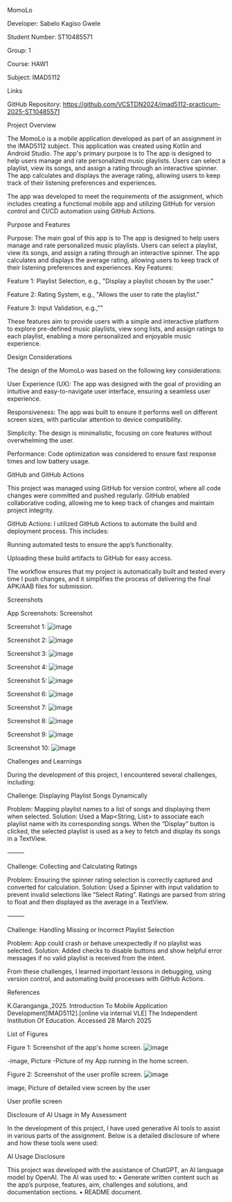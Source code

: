 MomoLo 

Developer: Sabelo Kagiso Gwele 

Student Number: ST10485571 

Group: 1 

Course: HAW1 

Subject: IMAD5112 

Links 

GitHub Repository: https://github.com/VCSTDN2024/imad5112-practicum-2025-ST10485571

Project Overview 

The MomoLo is a mobile application developed as part of an assignment in the IMAD5112 subject. This application was created using Kotlin and Android Studio. The app's primary purpose is to The app is designed to help users manage and rate personalized music playlists. Users can select a playlist, view its songs, and assign a rating through an interactive spinner. The app calculates and displays the average rating, allowing users to keep track of their listening preferences and experiences. 

The app was developed to meet the requirements of the assignment, which includes creating a functional mobile app and utilizing GitHub for version control and CI/CD automation using GitHub Actions. 

 

Purpose and Features 

Purpose: The main goal of this app is to The app is designed to help users manage and rate personalized music playlists. Users can select a playlist, view its songs, and assign a rating through an interactive spinner. The app calculates and displays the average rating, allowing users to keep track of their listening preferences and experiences. Key Features: 

Feature 1: Playlist Selection, e.g., "Display a playlist chosen by the user." 

Feature 2: Rating System, e.g., "Allows the user to rate the playlist." 

Feature 3: Input Validation, e.g.,"" 

These features aim to provide users with a simple and interactive platform to explore pre-defined music playlists, view song lists, and assign ratings to each playlist, enabling a more personalized and enjoyable music experience. 

Design Considerations 

The design of the MomoLo was based on the following key considerations: 

User Experience (UX): The app was designed with the goal of providing an intuitive and easy-to-navigate user interface, ensuring a seamless user experience. 

Responsiveness: The app was built to ensure it performs well on different screen sizes, with particular attention to device compatibility. 

Simplicity: The design is minimalistic, focusing on core features without overwhelming the user. 

Performance: Code optimization was considered to ensure fast response times and low battery usage. 

 

GitHub and GitHub Actions 

This project was managed using GitHub for version control, where all code changes were committed and pushed regularly. GitHub enabled collaborative coding, allowing me to keep track of changes and maintain project integrity. 

GitHub Actions: I utilized GitHub Actions to automate the build and deployment process. This includes: 

Running automated tests to ensure the app’s functionality. 

Uploading these build artifacts to GitHub for easy access. 

The workflow ensures that my project is automatically built and tested every time I push changes, and it simplifies the process of delivering the final APK/AAB files for submission. 

 

Screenshots 

App Screenshots: Screenshot 

Screenshot 1:
![image](https://github.com/user-attachments/assets/94590235-8c89-4dbc-a67a-24924cbbbaa1)

Screenshot 2:
![image](https://github.com/user-attachments/assets/74498c18-be07-4962-8ab6-0dc81e247a57)

Screenshot 3:
![image](https://github.com/user-attachments/assets/4d7a6669-8738-49e3-9604-eb15459c3860)

Screenshot 4:
![image](https://github.com/user-attachments/assets/53b5010c-1e9c-475f-a471-701ade998485)

Screenshot 5:
![image](https://github.com/user-attachments/assets/a47df006-84d1-45f6-a3a3-81cdc0ffbc33)

Screenshot 6:
![image](https://github.com/user-attachments/assets/1c5495a1-8982-4d46-97f8-451dd8013f77)

Screenshot 7:
![image](https://github.com/user-attachments/assets/7922f111-6d93-4acc-9e31-afaaf5ebc18b)

Screenshot 8:
![image](https://github.com/user-attachments/assets/abe77801-51e1-450e-8f6b-72bff026bc36)

Screenshot 9:
![image](https://github.com/user-attachments/assets/6754b9f9-de51-4fcc-aeec-95286f2a556b)

Screenshot 10:
![image](https://github.com/user-attachments/assets/9b18d046-a467-4cb5-99e3-d52530b23768)


 

Challenges and Learnings 

During the development of this project, I encountered several challenges, including: 

Challenge: Displaying Playlist Songs Dynamically 

Problem: Mapping playlist names to a list of songs and displaying them when selected. Solution: Used a Map<String, List> to associate each playlist name with its corresponding songs. When the “Display” button is clicked, the selected playlist is used as a key to fetch and display its songs in a TextView. 

⸻ 

Challenge: Collecting and Calculating Ratings 

Problem: Ensuring the spinner rating selection is correctly captured and converted for calculation. Solution: Used a Spinner with input validation to prevent invalid selections like “Select Rating”. Ratings are parsed from string to float and then displayed as the average in a TextView. 

⸻ 

Challenge: Handling Missing or Incorrect Playlist Selection 

Problem: App could crash or behave unexpectedly if no playlist was selected. Solution: Added checks to disable buttons and show helpful error messages if no valid playlist is received from the intent. 

From these challenges, I learned important lessons in debugging, using version control, and automating build processes with GitHub Actions. 

 

References 

K.Garanganga.,2025. Introduction To Mobile Application Development[IMAD5112].[online via internal VLE] The Independent Institution Of Education. Accessed 28 March 2025 

 

List of Figures 

Figure 1: Screenshot of the app's home screen. 
![image](https://github.com/user-attachments/assets/f601285d-df99-483f-ad3a-33d9c0385dec)

-image, Picture -Picture of my App running in the home screen. 

Figure 2: Screenshot of the user profile screen. 
![image](https://github.com/user-attachments/assets/04d42b7e-2bc8-4771-9f01-647c9833423a)

image, Picture of detailed view screen by the user

User profile screen 

 

Disclosure of AI Usage in My Assessment 

In the development of this project, I have used generative AI tools to assist in various parts of the assignment. Below is a detailed disclosure of where and how these tools were used: 

AI Usage Disclosure 

This project was developed with the assistance of ChatGPT, an AI language model by OpenAI. The AI was used to: • Generate written content such as the app’s purpose, features, aim, challenges and solutions, and documentation sections. • README document. 

 
